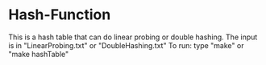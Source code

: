# Hash-Function
This is a hash table that can do linear probing or double hashing.
The input is in "LinearProbing.txt" or "DoubleHashing.txt"
To run: type "make" or "make hashTable"